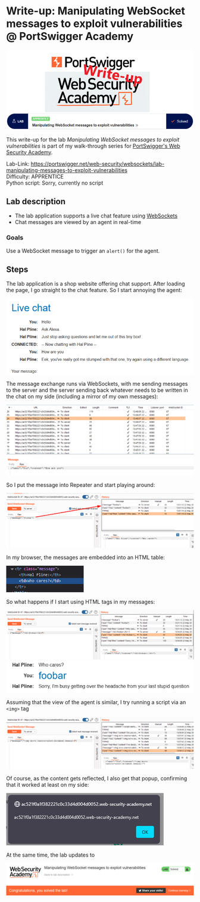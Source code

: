 # Write-up: Manipulating WebSocket messages to exploit vulnerabilities @ PortSwigger Academy

![logo](img/logo.png)

This write-up for the lab *Manipulating WebSocket messages to exploit vulnerabilities* is part of my walk-through series for [PortSwigger's Web Security Academy](https://portswigger.net/web-security).

Lab-Link: <https://portswigger.net/web-security/websockets/lab-manipulating-messages-to-exploit-vulnerabilities>  
Difficulty: APPRENTICE  
Python script: Sorry, currently no script

## Lab description

- The lab application supports a live chat feature using [WebSockets](https://portswigger.net/web-security/websockets)
- Chat messages are viewed by an agent in real-time

### Goals

Use a WebSocket message to trigger an `alert()` for the agent.

## Steps

The lab application is a shop website offering chat support. After loading the page, I go straight to the chat feature. So I start annoying the agent:

![chat](img/chat.png)

The message exchange runs via WebSockets, with me sending messages to the server and the server sending back whatever needs to be written in the chat on my side (including a mirror of my own messages):

![messages](img/messages.png)

So I put the message into Repeater and start playing around:

![repeater](img/repeater.png)

In my browser, the messages are embedded into an HTML table:

![html_table](img/html_table.png)

So what happens if I start using HTML tags in  my messages:

![html_in_message](img/html_in_message.png)
![html_in_message_view](img/html_in_message_view.png)

Assuming that the view of the agent is similar, I try running a script via an `<img>` tag

![img_tag_with_script](img/img_tag_with_script.png)

Of course, as the content gets reflected, I also get that popup, confirming that it worked at least on my side:

![alert](img/alert.png)

At the same time, the lab updates to

![success](img/success.png)
